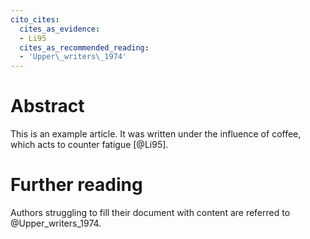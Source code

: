 ```yaml
---
cito_cites:
  cites_as_evidence:
  - Li95
  cites_as_recommended_reading:
  - 'Upper\_writers\_1974'
---
```


Abstract
========

This is an example article. It was written under the influence of
coffee, which acts to counter fatigue [@Li95].

Further reading
===============

Authors struggling to fill their document with content are referred to
@Upper_writers_1974.
